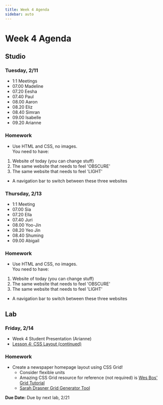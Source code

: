 ```yaml
---
title: Week 4 Agenda
sidebar: auto
---
```


# Week 4 Agenda

## Studio

### Tuesday, 2/11

- 1:1 Meetings
- 07.00 Madeline
- 07.20 Eesha
- 07.40 Paul
- 08.00 Aaron
- 08.20 Eliz
- 08.40 Simran
- 09.00 Isabelle
- 09.20 Arianne

### Homework

- Use HTML and CSS, no images. <br>
  You need to have:

1. Website of today (you can change stuff)
2. The same website that needs to feel 'OBSCURE'
3. The same website that needs to feel 'LIGHT'

- A navigation bar to switch between these three websites

### Thursday, 2/13

- 1:1 Meeting
- 07.00 Sia
- 07.20 Ella
- 07.40 Juri
- 08.00 Yoo-Jin
- 08.20 Yeo Jin
- 08.40 Shuming
- 09.00 Abigail

### Homework

- Use HTML and CSS, no images. <br>
  You need to have:

1. Website of today (you can change stuff)
2. The same website that needs to feel 'OBSCURE'
3. The same website that needs to feel 'LIGHT'

- A navigation bar to switch between these three websites

## Lab

### Friday, 2/14

- Week 4 Student Presentation (Arianne)
  <!-- - Review [homework](https://flexboxfroggy.com/) -->
- [Lesson 4: CSS Layout (continued)](../lessons/lab/lesson-4)

### Homework

- Create a newspaper homepage layout using CSS Grid!
  - Consider flexible units
  - Amazing CSS Grid resource for reference (not required) is [Wes Bos' Grid Tutorial](https://cssgrid.io/)
  - [Sarah Drasner Grid Generator Tool](https://cssgrid-generator.netlify.com/)

<b>Due Date:</b> Due by next lab, 2/21
